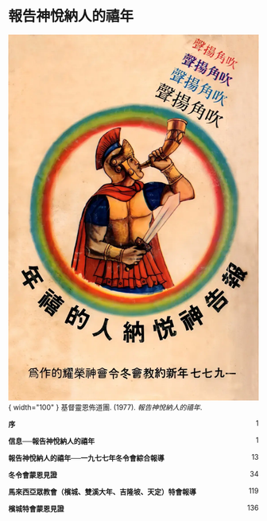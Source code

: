 # 報告神悅納人的禧年
![](../images/cover/報告神悅納人的禧年.webp){ width="100" }
基督靈恩佈道團. (1977). *報告神悅納人的禧年*.

**序** <span style="float: right;">1</span>

**信息──報告神悅納人的禧年** <span style="float: right;">1</span>

**報告神悅納人的禧年──一九七七年冬令會綜合報導** <span style="float: right;">13</span>

**冬令會蒙恩見證** <span style="float: right;">34</span>

**馬來西亞眾教會（檳城、雙溪大年、吉隆坡、天定）特會報導** <span style="float: right;">119</span>

**檳城特會蒙恩見證** <span style="float: right;">136</span>

